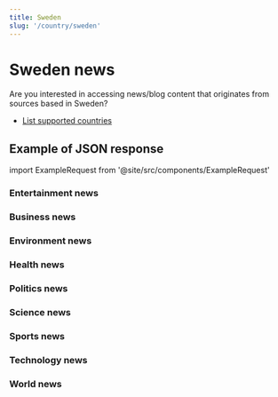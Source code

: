 ```yaml
---
title: Sweden
slug: '/country/sweden'
---
```


# Sweden news

Are you interested in accessing news/blog content that originates from sources based in Sweden?

- [List supported countries](/articles/countries)

## Example of JSON response

import ExampleRequest from '@site/src/components/ExampleRequest'

### Entertainment news
<ExampleRequest url="https://apitube.io/v1/news/articles?limit=2&category=news/Arts_and_Entertainment&country=se"></ExampleRequest>

### Business news
<ExampleRequest url="https://apitube.io/v1/news/articles?limit=2&category=news/Business&country=se"></ExampleRequest>

### Environment news
<ExampleRequest url="https://apitube.io/v1/news/articles?limit=2&category=news/Environment&country=se"></ExampleRequest>

### Health news
<ExampleRequest url="https://apitube.io/v1/news/articles?limit=2&category=news/Health&country=se"></ExampleRequest>

### Politics news
<ExampleRequest url="https://apitube.io/v1/news/articles?limit=2&category=news/Politics&country=se"></ExampleRequest>

### Science news
<ExampleRequest url="https://apitube.io/v1/news/articles?limit=2&category=news/Science&country=se"></ExampleRequest>

### Sports news
<ExampleRequest url="https://apitube.io/v1/news/articles?limit=2&category=news/Sports&country=se"></ExampleRequest>

### Technology news
<ExampleRequest url="https://apitube.io/v1/news/articles?limit=2&category=news/Technology&country=se"></ExampleRequest>

### World news
<ExampleRequest url="https://apitube.io/v1/news/articles?limit=2&category=news/World&country=se"></ExampleRequest>
